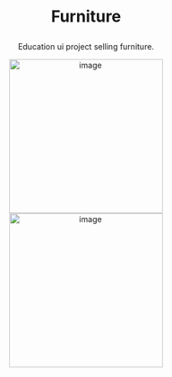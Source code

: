 # <p align="center">Furniture
<p align="center">Education ui project selling furniture.</p>

<p float="left" align="center">
<img width="274" alt="image" src="https://user-images.githubusercontent.com/34194992/208512576-d310d99e-e930-4604-8f06-6e589244c13a.png">
<img width="274" alt="image" src="https://user-images.githubusercontent.com/34194992/208512655-855db6d6-3f7e-4943-8f5f-2d1420738813.png">
</p>
